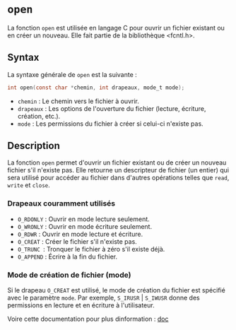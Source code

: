# `open`

La fonction `open` est utilisée en langage C pour ouvrir un fichier existant ou en créer un nouveau. Elle fait partie de la bibliothèque <fcntl.h>.

## Syntax

La syntaxe générale de `open` est la suivante :

```h
int open(const char *chemin, int drapeaux, mode_t mode);
```

- `chemin` : Le chemin vers le fichier à ouvrir.
- `drapeaux` : Les options de l'ouverture du fichier (lecture, écriture, création, etc.).
- `mode` : Les permissions du fichier à créer si celui-ci n'existe pas.

## Description

La fonction `open` permet d'ouvrir un fichier existant ou de créer un nouveau fichier s'il n'existe pas. Elle retourne un descripteur de fichier (un entier) qui sera utilisé pour accéder au fichier dans d'autres opérations telles que `read`, `write` et `close`.

### Drapeaux couramment utilisés

- `O_RDONLY` : Ouvrir en mode lecture seulement.
- `O_WRONLY` : Ouvrir en mode écriture seulement.
- `O_RDWR` : Ouvrir en mode lecture et écriture.
- `O_CREAT` : Créer le fichier s'il n'existe pas.
- `O_TRUNC `: Tronquer le fichier à zéro s'il existe déjà.
- `O_APPEND` : Écrire à la fin du fichier.

### Mode de création de fichier (mode)

Si le drapeau `O_CREAT` est utilisé, le mode de création du fichier est spécifié avec le paramètre `mode`. Par exemple, `S_IRUSR` | `S_IWUSR` donne des permissions en lecture et en écriture à l'utilisateur.

Voire cette documentation pour plus dinformation : [doc](https://www.gladir.com/CODER/CLINUX/`open`.htm)

